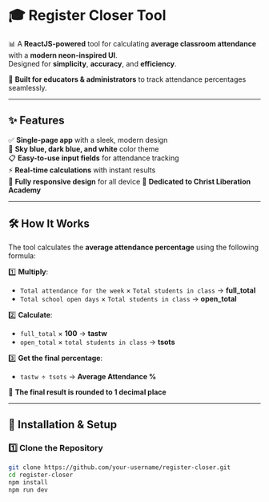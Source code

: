 # 🎓 **Register Closer Tool**  

📊 A **ReactJS-powered** tool for calculating **average classroom attendance** with a **modern neon-inspired UI**.  
Designed for **simplicity**, **accuracy**, and **efficiency**.  

🚀 **Built for educators & administrators** to track attendance percentages seamlessly.

---

## ✨ **Features**
✅ **Single-page app** with a sleek, modern design  
🎨 **Sky blue, dark blue, and white** color theme  
📋 **Easy-to-use input fields** for attendance tracking  
⚡ **Real-time calculations** with instant results  
📱 **Fully responsive design** for all device
💙 **Dedicated to Christ Liberation Academy**  

---

## 🛠️ **How It Works**
The tool calculates the **average attendance percentage** using the following formula:  

1️⃣ **Multiply**:  
   - `Total attendance for the week` × `Total students in class` → **full_total**  
   - `Total school open days` × `Total students in class` → **open_total**  

2️⃣ **Calculate**:  
   - `full_total` × **100** → **tastw**  
   - `open_total` × `total students in class` → **tsots**  

3️⃣ **Get the final percentage**:  
   - `tastw ÷ tsots` → **Average Attendance %**  

📌 **The final result is rounded to 1 decimal place**  

---

## 🚀 **Installation & Setup**
### 1️⃣ **Clone the Repository**  
```sh
git clone https://github.com/your-username/register-closer.git
cd register-closer
npm install
npm run dev



